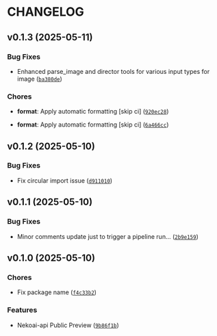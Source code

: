 # CHANGELOG


## v0.1.3 (2025-05-11)

### Bug Fixes

- Enhanced parse_image and director tools for various input types for image
  ([`ba380de`](https://github.com/Nya-Foundation/NekoAI-API/commit/ba380de8adb2bc9384e831f7a825d5754fba3ddc))

### Chores

- **format**: Apply automatic formatting [skip ci]
  ([`920ec28`](https://github.com/Nya-Foundation/NekoAI-API/commit/920ec28555ca1490e750ef6fcb770c7de46607dd))

- **format**: Apply automatic formatting [skip ci]
  ([`6a466cc`](https://github.com/Nya-Foundation/NekoAI-API/commit/6a466ccd577acd78aedc2c087d95238b806ba6fc))


## v0.1.2 (2025-05-10)

### Bug Fixes

- Fix circular import issue
  ([`d911010`](https://github.com/Nya-Foundation/NekoAI-API/commit/d9110107fe92a6e4f10d240399b5d2f4c40f9a37))


## v0.1.1 (2025-05-10)

### Bug Fixes

- Minor comments update just to trigger a pipeline run...
  ([`2b9e159`](https://github.com/Nya-Foundation/NekoAI-API/commit/2b9e1591cd73c6e356cc0f1ae1d28edc6443ad2c))


## v0.1.0 (2025-05-10)

### Chores

- Fix package name
  ([`f4c33b2`](https://github.com/Nya-Foundation/NekoAI-API/commit/f4c33b22ad682055fda2cfe977b6b509469be047))

### Features

- Nekoai-api Public Preview
  ([`9b86f1b`](https://github.com/Nya-Foundation/NekoAI-API/commit/9b86f1be7b4a58bcf616ce6c59a7a5ce53dd4ec5))
